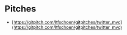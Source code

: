 # Pitches

* [https://gitpitch.com/ltfschoen/gitpitches/twitter_mvc](https://gitpitch.com/ltfschoen/gitpitches/twitter_mvc)
